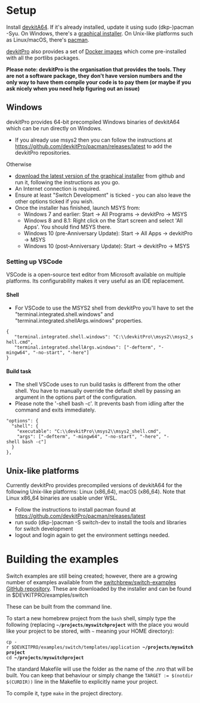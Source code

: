# Setup

Install [devkitA64](https://devkitpro.org/). If it's already installed,
update it using sudo (dkp-)pacman -Syu. On Windows, there's a [graphical
installer](https://github.com/devkitPro/installer/releases/latest). On
Unix-like platforms such as Linux/macOS, there's
[pacman](https://github.com/devkitPro/pacman/releases/latest).

[devkitPro](https://devkitpro.org) also provides a set of [Docker
images](https://hub.docker.com/u/devkitpro/) which come pre-installed
with all the portlibs packages.

**Please note: devkitPro is the organisation that provides the tools.
They are not a software package, they don't have version numbers and the
only way to have them compile your code is to pay them (or maybe if you
ask nicely when you need help figuring out an issue)**

## Windows

devkitPro provides 64-bit precompiled Windows binaries of devkitA64
which can be run directly on Windows.

  - If you already use msys2 then you can follow the instructions at
    <https://github.com/devkitPro/pacman/releases/latest> to add the
    devkitPro repositories.

Otherwise

  - [download the latest version of the graphical
    installer](https://github.com/devkitPro/installer/releases) from
    github and run it, following the instructions as you go.
  - An Internet connection is required.
  - Ensure at least "Switch Development" is ticked - you can also leave
    the other options ticked if you wish.
  - Once the installer has finished, launch MSYS from:
      - Windows 7 and earlier: Start -\> All Programs -\> devkitPro -\>
        MSYS
      - Windows 8 and 8.1: Right click on the Start screen and select
        'All Apps'. You should find MSYS there.
      - Windows 10 (pre-Anniversary Update): Start -\> All Apps -\>
        devkitPro -\> MSYS
      - Windows 10 (post-Anniversary Update): Start -\> devkitPro -\>
        MSYS

### Setting up VSCode

VSCode is a open-source text editor from Microsoft available on multiple
platforms. Its configurability makes it very useful as an IDE
replacement.

#### Shell

  - For VSCode to use the MSYS2 shell from devkitPro you'll have to set
    the "terminal.integrated.shell.windows" and
    "terminal.integrated.shellArgs.windows"
properties.

`{`  
`   "terminal.integrated.shell.windows": "C:\\devkitPro\\msys2\\msys2_shell.cmd",`  
`   "terminal.integrated.shellArgs.windows": ["-defterm", "-mingw64", "-no-start", "-here"]`  
`}`

#### Build task

  - The shell VSCode uses to run build tasks is different from the other
    shell. You have to manually override the default shell by passing an
    argument in the options part of the configuration.
  - Please note the '-shell bash -c'. It prevents bash from idling after
    the command and exits
immediately.

`"options": {`  
`  "shell": {`  
`    "executable": "C:\\devkitPro\\msys2\\msys2_shell.cmd",`  
`    "args": ["-defterm", "-mingw64", "-no-start", "-here", "-shell bash -c"]`  
`  }`  
`},`

## Unix-like platforms

Currently devkitPro provides precompiled versions of devkitA64 for the
following Unix-like platforms: Linux (x86\_64), macOS (x86\_64). Note
that Linux x86\_64 binaries are usable under WSL.

  - Follow the instructions to install pacman found at
    <https://github.com/devkitPro/pacman/releases/latest>
  - run sudo (dkp-)pacman -S switch-dev to install the tools and
    libraries for switch development
  - logout and login again to get the environment settings needed.

# Building the examples

Switch examples are still being created; however, there are a growing
number of examples available from the [switchbrew/switch-examples GitHub
repository](https://github.com/switchbrew/switch-examples). These are
downloaded by the installer and can be found in
$DEVKITPRO/examples/switch

These can be built from the command line.

To start a new homebrew project from the `bash` shell, simply type the
following (replacing **`~/projects/myswitchproject`** with the place you
would like your project to be stored, with `~` meaning your HOME
directory):

`cp -r $DEVKITPRO/examples/switch/templates/application `**`~/projects/myswitchproject`**  
`cd `**`~/projects/myswitchproject`**

The standard Makefile will use the folder as the name of the .nro that
will be built. You can keep that behaviour or simply change the `TARGET
:= $(notdir $(CURDIR))` line in the Makefile to explicitly name your
project.

To compile it, type `make` in the project directory.

